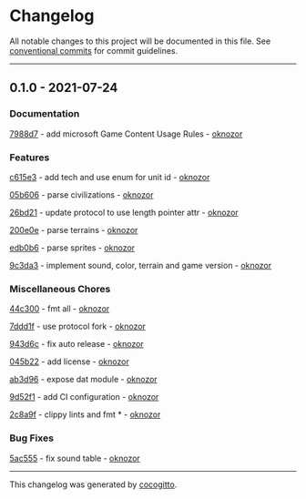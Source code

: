 # Changelog
All notable changes to this project will be documented in this file. See [conventional commits](https://www.conventionalcommits.org/) for commit guidelines.

- - -
## 0.1.0 - 2021-07-24


### Documentation

[7988d7](https://github.com/scout-gg/djin/commit/7988d7ae7a78041130556d8277a03f6253e2f04e) - add microsoft Game Content Usage Rules - [oknozor](https://github.com/oknozor)


### Features

[c615e3](https://github.com/scout-gg/djin/commit/c615e3f41a09c753e8ba7d06b750ce1cc7c2fea3) - add tech and use enum for unit id - [oknozor](https://github.com/oknozor)

[05b606](https://github.com/scout-gg/djin/commit/05b6066985cf95ee9b0a510d2035d4ccf8fe9f45) - parse civilizations - [oknozor](https://github.com/oknozor)

[26bd21](https://github.com/scout-gg/djin/commit/26bd21aabc89650ddf7e14e8dc184606b8deda5c) - update protocol to use length pointer attr - [oknozor](https://github.com/oknozor)

[200e0e](https://github.com/scout-gg/djin/commit/200e0e77dc50f0036f7dfa9ae02aecf065294f88) - parse terrains - [oknozor](https://github.com/oknozor)

[edb0b6](https://github.com/scout-gg/djin/commit/edb0b68b35054df1dc33132580edc1819d6643db) - parse sprites - [oknozor](https://github.com/oknozor)

[9c3da3](https://github.com/scout-gg/djin/commit/9c3da37c8e76f32465bd6d1caddbd55dccab0349) - implement sound, color, terrain and game version - [oknozor](https://github.com/oknozor)


### Miscellaneous Chores

[44c300](https://github.com/scout-gg/djin/commit/44c300618498cae99b198c926c4a9502f7e909de) - fmt all - [oknozor](https://github.com/oknozor)

[7ddd1f](https://github.com/scout-gg/djin/commit/7ddd1fc1d13d3ce0a72e89934fcdbf5c9af613b6) - use protocol fork - [oknozor](https://github.com/oknozor)

[943d6c](https://github.com/scout-gg/djin/commit/943d6ca6c15f3ec0d05443d033d0e6560a0f53f8) - fix auto release - [oknozor](https://github.com/oknozor)

[045b22](https://github.com/scout-gg/djin/commit/045b22a7871ba90d50e0f1e5503689ee75811dcb) - add license - [oknozor](https://github.com/oknozor)

[ab3d96](https://github.com/scout-gg/djin/commit/ab3d96c46bb9fa83ebd63046068f727a6ecfcea6) - expose dat module - [oknozor](https://github.com/oknozor)

[9d52f1](https://github.com/scout-gg/djin/commit/9d52f11a921690d3af1fdeba7e38074801b347cd) - add CI configuration - [oknozor](https://github.com/oknozor)

[2c8a9f](https://github.com/scout-gg/djin/commit/2c8a9f93a9b4afc9b730b9cddde9faa0b291715e) - clippy lints and fmt * - [oknozor](https://github.com/oknozor)


### Bug Fixes

[5ac555](https://github.com/scout-gg/djin/commit/5ac555e87e1c11181481caf45e861af21517048f) - fix sound table - [oknozor](https://github.com/oknozor)


- - -

This changelog was generated by [cocogitto](https://github.com/oknozor/cocogitto).